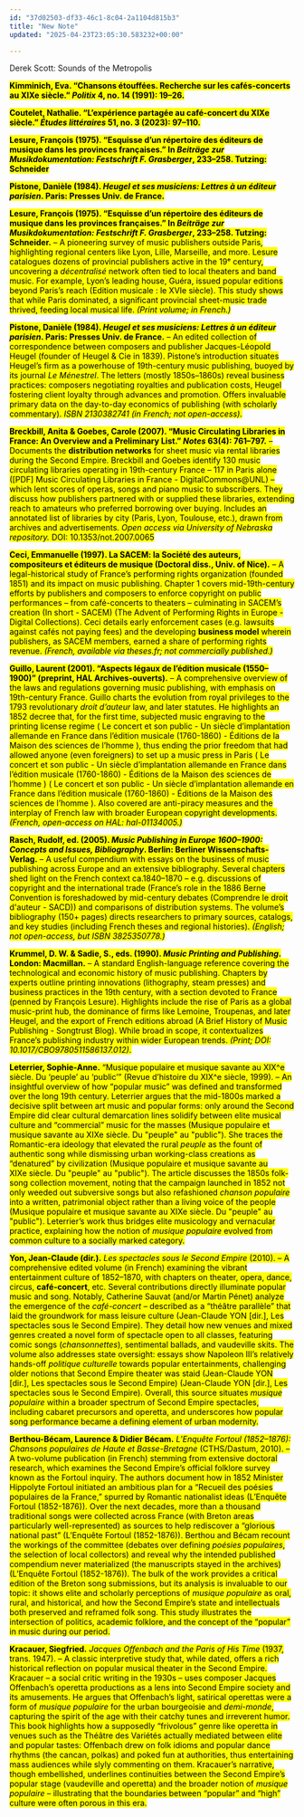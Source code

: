 ```yaml
---
id: "37d02503-df33-46c1-8c04-2a1104d815b3"
title: "New Note"
updated: "2025-04-23T23:05:30.583232+00:00"

---
```

<p>Derek Scott: Sounds of the Metropolis</p><p><strong><mark>Kimminich, Eva. “Chansons étouffées. Recherche sur les cafés-concerts au XIXe siècle.” </mark><em><mark>Politix</mark></em><mark> 4, no. 14 (1991): 19–26.</mark></strong></p><p><strong><mark>Coutelet, Nathalie. “L’expérience partagée au café-concert du XIXe siècle.” </mark><em><mark>Études littéraires</mark></em><mark> 51, no. 3 (2023): 97–110.</mark></strong></p><p></p><p><strong><mark>Lesure, François (1975). “Esquisse d’un répertoire des éditeurs de musique dans les provinces françaises.” In </mark><em><mark>Beiträge zur Musikdokumentation: Festschrift F. Grasberger</mark></em><mark>, 233–258. Tutzing: Schneider</mark></strong></p><p><strong><mark>Pistone, Danièle (1984). </mark><em><mark>Heugel et ses musiciens: Lettres à un éditeur parisien</mark></em><mark>. Paris: Presses Univ. de France.</mark></strong></p><p></p><p><strong><mark>Lesure, François (1975). “Esquisse d’un répertoire des éditeurs de musique dans les provinces françaises.” In </mark><em><mark>Beiträge zur Musikdokumentation: Festschrift F. Grasberger</mark></em><mark>, 233–258. Tutzing: Schneider.</mark></strong><mark> – A pioneering survey of music publishers outside Paris, highlighting regional centers like Lyon, Lille, Marseille, and more. Lesure catalogues dozens of provincial publishers active in the 19ᵉ century, uncovering a </mark><em><mark>décentralisé</mark></em><mark> network often tied to local theaters and band music. For example, Lyon’s leading house, Guéra, issued popular editions beyond Paris’s reach (Edition musicale : le XVIe siècle). This study shows that while Paris dominated, a significant provincial sheet-music trade thrived, feeding local musical life. </mark><em><mark>(Print volume; in French.)</mark></em></p><p><strong><mark>Pistone, Danièle (1984). </mark><em><mark>Heugel et ses musiciens: Lettres à un éditeur parisien</mark></em><mark>. Paris: Presses Univ. de France.</mark></strong><mark> – An edited collection of correspondence between composers and publisher Jacques-Léopold Heugel (founder of Heugel &amp; Cie in 1839). Pistone’s introduction situates Heugel’s firm as a powerhouse of 19th-century music publishing, buoyed by its journal </mark><em><mark>Le Ménestrel</mark></em><mark>. The letters (mostly 1850s–1860s) reveal business practices: composers negotiating royalties and publication costs, Heugel fostering client loyalty through advances and promotion. Offers invaluable primary data on the day-to-day economics of publishing (with scholarly commentary). </mark><em><mark>ISBN 2130382741 (in French; not open-access).</mark></em></p><p><strong><mark>Breckbill, Anita &amp; Goebes, Carole (2007). “Music Circulating Libraries in France: An Overview and a Preliminary List.” </mark><em><mark>Notes</mark></em><mark> 63(4): 761–797.</mark></strong><mark> – Documents the </mark><strong><mark>distribution networks</mark></strong><mark> for sheet music via rental libraries during the Second Empire. Breckbill and Goebes identify 130 music circulating libraries operating in 19th-century France – 117 in Paris alone ([PDF] Music Circulating Libraries in France - DigitalCommons@UNL) – which lent scores of operas, songs and piano music to subscribers. They discuss how publishers partnered with or supplied these libraries, extending reach to amateurs who preferred borrowing over buying. Includes an annotated list of libraries by city (Paris, Lyon, Toulouse, etc.), drawn from archives and advertisements. </mark><em><mark>Open access via University of Nebraska repository.</mark></em><mark> DOI: 10.1353/not.2007.0065</mark></p><p><strong><mark>Ceci, Emmanuelle (1997). La SACEM: la Société des auteurs, compositeurs et éditeurs de musique (Doctoral diss., Univ. of Nice).</mark></strong><mark> – A legal-historical study of France’s performing rights organization (founded 1851) and its impact on music publishing. Chapter 1 covers mid-19th-century efforts by publishers and composers to enforce copyright on public performances – from café-concerts to theaters – culminating in SACEM’s creation (In short - SACEM) (The Advent of Performing Rights in Europe - Digital Collections). Ceci details early enforcement cases (e.g. lawsuits against cafés not paying fees) and the developing </mark><strong><mark>business model</mark></strong><mark> wherein publishers, as SACEM members, earned a share of performing rights revenue. </mark><em><mark>(French, available via theses.fr; not commercially published.)</mark></em></p><p><strong><mark>Guillo, Laurent (2001). “Aspects légaux de l’édition musicale (1550–1900)” (preprint, HAL Archives-ouverts).</mark></strong><mark> – A comprehensive overview of the laws and regulations governing music publishing, with emphasis on 19th-century France. Guillo charts the evolution from royal privileges to the 1793 revolutionary </mark><em><mark>droit d’auteur</mark></em><mark> law, and later statutes. He highlights an 1852 decree that, for the first time, subjected music engraving to the printing license regime ( Le concert et son public - Un siècle d’implantation allemande en France dans l’édition musicale (1760-1860) - Éditions de la Maison des sciences de l’homme ), thus ending the prior freedom that had allowed anyone (even foreigners) to set up a music press in Paris ( Le concert et son public - Un siècle d’implantation allemande en France dans l’édition musicale (1760-1860) - Éditions de la Maison des sciences de l’homme ) ( Le concert et son public - Un siècle d’implantation allemande en France dans l’édition musicale (1760-1860) - Éditions de la Maison des sciences de l’homme ). Also covered are anti-piracy measures and the interplay of French law with broader European copyright developments. </mark><em><mark>(French, open-access on HAL: hal-01134005.)</mark></em></p><p><strong><mark>Rasch, Rudolf, ed. (2005). </mark><em><mark>Music Publishing in Europe 1600–1900: Concepts and Issues, Bibliography</mark></em><mark>. Berlin: Berliner Wissenschafts-Verlag.</mark></strong><mark> – A useful compendium with essays on the business of music publishing across Europe and an extensive bibliography. Several chapters shed light on the French context ca.1840–1870 – e.g. discussions of copyright and the international trade (France’s role in the 1886 Berne Convention is foreshadowed by mid-century debates (Comprendre le droit d'auteur - SACD)) and comparisons of distribution systems. The volume’s bibliography (150+ pages) directs researchers to primary sources, catalogs, and key studies (including French theses and regional histories). </mark><em><mark>(English; not open-access, but ISBN 3825350778.)</mark></em></p><p><strong><mark>Krummel, D. W. &amp; Sadie, S., eds. (1990). </mark><em><mark>Music Printing and Publishing</mark></em><mark>. London: Macmillan.</mark></strong><mark> – A standard English-language reference covering the technological and economic history of music publishing. Chapters by experts outline printing innovations (lithography, steam presses) and business practices in the 19th century, with a section devoted to France (penned by François Lesure). Highlights include the rise of Paris as a global music-print hub, the dominance of firms like Lemoine, Troupenas, and later Heugel, and the export of French editions abroad (A Brief History of Music Publishing - Songtrust Blog). While broad in scope, it contextualizes France’s publishing industry within wider European trends. </mark><em><mark>(Print; DOI: 10.1017/CBO9780511586137.012)</mark></em><mark>.</mark></p><p><strong><mark>Leterrier, Sophie-Anne.</mark></strong><mark> “Musique populaire et musique savante au XIX^e siècle. Du ‘peuple’ au ‘public’” (Revue d’histoire du XIX^e siècle, 1999). – An insightful overview of how “popular music” was defined and transformed over the long 19th century. Leterrier argues that the mid-1800s marked a decisive split between art music and popular forms: only around the Second Empire did clear cultural demarcation lines solidify between elite musical culture and “commercial” music for the masses (Musique populaire et musique savante au XIXe&nbsp;siècle. Du "peuple" au "public"). She traces the Romantic-era ideology that elevated the rural </mark><em><mark>peuple</mark></em><mark> as the fount of authentic song while dismissing urban working-class creations as “denatured” by civilization (Musique populaire et musique savante au XIXe&nbsp;siècle. Du "peuple" au "public"). The article discusses the 1850s folk-song collection movement, noting that the campaign launched in 1852 not only weeded out subversive songs but also refashioned </mark><em><mark>chanson populaire</mark></em><mark> into a written, patrimonial object rather than a living voice of the people (Musique populaire et musique savante au XIXe&nbsp;siècle. Du "peuple" au "public"). Leterrier’s work thus bridges elite musicology and vernacular practice, explaining how the notion of </mark><em><mark>musique populaire</mark></em><mark> evolved from common culture to a socially marked category.</mark></p><p><strong><mark>Yon, Jean-Claude (dir.).</mark></strong><mark> </mark><em><mark>Les spectacles sous le Second Empire</mark></em><mark> (2010). – A comprehensive edited volume (in French) examining the vibrant entertainment culture of 1852–1870, with chapters on theater, opera, dance, circus, </mark><strong><mark>café-concert</mark></strong><mark>, etc. Several contributions directly illuminate popular music and song. Notably, Catherine Sauvat (and/or Martin Pénet) analyze the emergence of the </mark><em><mark>café-concert</mark></em><mark> – described as a “théâtre parallèle” that laid the groundwork for mass leisure culture (Jean-Claude YON [dir.], Les spectacles sous le Second Empire). They detail how new venues and mixed genres created a novel form of spectacle open to all classes, featuring comic songs (</mark><em><mark>chansonnettes</mark></em><mark>), sentimental ballads, and vaudeville skits. The volume also addresses state oversight: essays show Napoleon III’s relatively hands-off </mark><em><mark>politique culturelle</mark></em><mark> towards popular entertainments, challenging older notions that Second Empire theater was staid (Jean-Claude YON [dir.], Les spectacles sous le Second Empire) (Jean-Claude YON [dir.], Les spectacles sous le Second Empire). Overall, this source situates </mark><em><mark>musique populaire</mark></em><mark> within a broader spectrum of Second Empire spectacles, including cabaret precursors and operetta, and underscores how popular song performance became a defining element of urban modernity.</mark></p><p><strong><mark>Berthou-Bécam, Laurence &amp; Didier Bécam.</mark></strong><mark> </mark><em><mark>L’Enquête Fortoul (1852–1876): Chansons populaires de Haute et Basse-Bretagne</mark></em><mark> (CTHS/Dastum, 2010). – A two-volume publication (in French) stemming from extensive doctoral research, which examines the Second Empire’s official folklore survey known as the Fortoul inquiry. The authors document how in 1852 Minister Hippolyte Fortoul initiated an ambitious plan for a “Recueil des poésies populaires de la France,” spurred by Romantic nationalist ideas (L’Enquête Fortoul (1852-1876)). Over the next decades, more than a thousand traditional songs were collected across France (with Breton areas particularly well-represented) as sources to help rediscover a “glorious national past” (L’Enquête Fortoul (1852-1876)). Berthou and Bécam recount the workings of the committee (debates over defining </mark><em><mark>poésies populaires</mark></em><mark>, the selection of local collectors) and reveal why the intended published compendium never materialized (the manuscripts stayed in the archives) (L’Enquête Fortoul (1852-1876)). The bulk of the work provides a critical edition of the Breton song submissions, but its analysis is invaluable to our topic: it shows elite and scholarly perceptions of </mark><em><mark>musique populaire</mark></em><mark> as oral, rural, and historical, and how the Second Empire’s state and intellectuals both preserved and reframed folk song. This study illustrates the intersection of politics, academic folklore, and the concept of the “popular” in music during our period.</mark></p><p><strong><mark>Kracauer, Siegfried.</mark></strong><mark> </mark><em><mark>Jacques Offenbach and the Paris of His Time</mark></em><mark> (1937, trans. 1947). – A classic interpretive study that, while dated, offers a rich historical reflection on popular musical theater in the Second Empire. Kracauer – a social critic writing in the 1930s – uses composer Jacques Offenbach’s operetta productions as a lens into Second Empire society and its amusements. He argues that Offenbach’s light, satirical operettas were a form of </mark><em><mark>musique populaire</mark></em><mark> for the urban bourgeoisie and </mark><em><mark>demi-monde</mark></em><mark>, capturing the spirit of the age with their catchy tunes and irreverent humor. This book highlights how a supposedly “frivolous” genre like operetta in venues such as the Théâtre des Variétés actually mediated between elite and popular tastes: Offenbach drew on folk idioms and popular dance rhythms (the cancan, polkas) and poked fun at authorities, thus entertaining mass audiences while slyly commenting on them. Kracauer’s narrative, though embellished, underlines continuities between the Second Empire’s popular stage (vaudeville and operetta) and the broader notion of </mark><em><mark>musique populaire</mark></em><mark> – illustrating that the boundaries between “popular” and “high” culture were often porous in this era.</mark></p>
